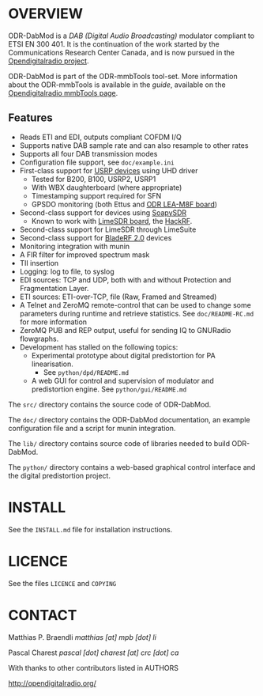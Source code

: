 OVERVIEW
========
ODR-DabMod is a *DAB (Digital Audio Broadcasting)* modulator compliant
to ETSI EN 300 401. It is the continuation of the work started by
the Communications Research Center Canada, and is now pursued in the
[Opendigitalradio project](http://opendigitalradio.org).


ODR-DabMod is part of the ODR-mmbTools tool-set. More information about the
ODR-mmbTools is available in the *guide*, available on the
[Opendigitalradio mmbTools page](http://www.opendigitalradio.org/mmbtools).

Features
--------

- Reads ETI and EDI, outputs compliant COFDM I/Q
- Supports native DAB sample rate and can also resample to other rates
- Supports all four DAB transmission modes
- Configuration file support, see `doc/example.ini`
- First-class support for [USRP devices](https://www.ettus.com/product) using UHD driver
  - Tested for B200, B100, USRP2, USRP1
  - With WBX daughterboard (where appropriate)
  - Timestamping support required for SFN
  - GPSDO monitoring (both Ettus and [ODR LEA-M8F board](http://www.opendigitalradio.org/lea-m8f-gpsdo))
- Second-class support for devices using [SoapySDR](https://github.com/pothosware/SoapySDR/wiki)
  - Known to work with [LimeSDR board](https://myriadrf.org/projects/limesdr/), the [HackRF](https://greatscottgadgets.com/hackrf/).
- Second-class support for LimeSDR through LimeSuite
- Second-class support for [BladeRF 2.0](https://www.nuand.com/bladerf-2-0-micro/) devices
- Monitoring integration with munin
- A FIR filter for improved spectrum mask
- TII insertion
- Logging: log to file, to syslog
- EDI sources: TCP and UDP, both with and without Protection and Fragmentation Layer.
- ETI sources: ETI-over-TCP, file (Raw, Framed and Streamed)
- A Telnet and ZeroMQ remote-control that can be used to change
  some parameters during runtime and retrieve statistics.
  See `doc/README-RC.md` for more information
- ZeroMQ PUB and REP output, useful for sending IQ to GNURadio flowgraphs.
- Development has stalled on the following topics:
  - Experimental prototype about digital predistortion for PA linearisation.
    - See `python/dpd/README.md`
  - A web GUI for control and supervision of modulator and predistortion engine. See `python/gui/README.md`

The `src/` directory contains the source code of ODR-DabMod.

The `doc/` directory contains the ODR-DabMod documentation, an example
configuration file and a script for munin integration.

The `lib/` directory contains source code of libraries needed to build
ODR-DabMod.

The `python/` directory contains a web-based graphical control interface and
the digital predistortion project.

INSTALL
=======
See the `INSTALL.md` file for installation instructions.

LICENCE
=======
See the files `LICENCE` and `COPYING`

CONTACT
=======
Matthias P. Braendli *matthias [at] mpb [dot] li*

Pascal Charest *pascal [dot] charest [at] crc [dot] ca*

With thanks to other contributors listed in AUTHORS

http://opendigitalradio.org/
